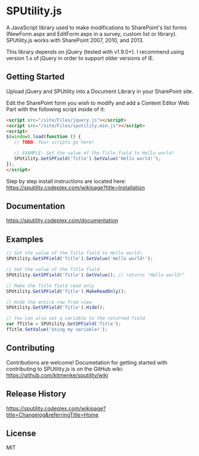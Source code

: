 # SPUtility.js

A JavaScript library used to make modifications to SharePoint's list forms 
(NewForm.aspx and EditForm.aspx in a survey, custom list or library). 
SPUtility.js works with SharePoint 2007, 2010, and 2013.

This library depends on jQuery (tested with v1.9.0+). I recommend using
version 1.x of jQuery in order to support older versions of IE. 

## Getting Started

Upload jQuery and SPUtility into a Document Library in your SharePoint site.

Edit the SharePoint form you wish to modify and add a Content Editor Web Part 
with the following script inside of it:

```html
<script src="/site/Files/jquery.js"></script>
<script src="/site/Files/sputility.min.js"></script>
<script>
$(window).load(function () {
   // TODO: Your scripts go here!

   // EXAMPLE: Set the value of the Title field to Hello world!
   SPUtility.GetSPField('Title').SetValue('Hello world!');
});
</script>
```

Step by step install instructions are located here: https://sputility.codeplex.com/wikipage?title=Installation

## Documentation

https://sputility.codeplex.com/documentation

## Examples
```javascript
// Set the value of the Title field to Hello world!
SPUtility.GetSPField('Title').SetValue('Hello world!');

// Get the value of the Title field
SPUtility.GetSPField('Title').GetValue(); // returns "Hello world!"

// Make the Title field read only
SPUtility.GetSPField('Title').MakeReadOnly();

// Hide the entire row from view
SPUtility.GetSPField('Title').Hide();

// You can also set a variable to the returned field
var fTitle = SPUtility.GetSPField('Title');
fTitle.SetValue('Using my variable!');
```

## Contributing
Contributions are welcome! Documetation for getting started with contributing to SPUtility.js is on the GitHub wiki: https://github.com/kitmenke/sputility/wiki

## Release History
https://sputility.codeplex.com/wikipage?title=Changelog&referringTitle=Home

## License
MIT
